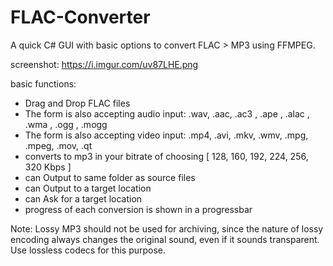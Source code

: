 # FLAC-Converter

A quick C# GUI with basic options to convert FLAC > MP3 using FFMPEG. 

screenshot:
https://i.imgur.com/uv87LHE.png

basic functions:
- Drag and Drop FLAC files
- The form is also accepting audio input: .wav, .aac, .ac3 , .ape , .alac , .wma , .ogg , .mogg
- The form is also accepting video input: .mp4, .avi, .mkv, .wmv, .mpg, .mpeg, .mov, .qt     
- converts to mp3 in your bitrate of choosing [ 128, 160, 192, 224, 256, 320 Kbps ] 
- can Output to same folder as source files
- can Output to a target location
- can Ask for a target location
- progress of each conversion is shown in a progressbar

Note:
Lossy MP3 should not be used for archiving, since the nature of lossy encoding always changes the original sound, even if it sounds transparent. Use lossless codecs for this purpose.
